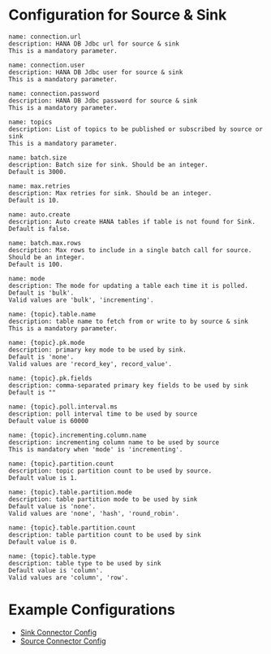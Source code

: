 Configuration for Source & Sink
===============================

```
name: connection.url
description: HANA DB Jdbc url for source & sink
This is a mandatory parameter.
```

```
name: connection.user
description: HANA DB Jdbc user for source & sink
This is a mandatory parameter.
```

```
name: connection.password
description: HANA DB Jdbc password for source & sink
This is a mandatory parameter.
```

```
name: topics
description: List of topics to be published or subscribed by source or sink
This is a mandatory parameter.
```

```
name: batch.size
description: Batch size for sink. Should be an integer.
Default is 3000.
```

```
name: max.retries
description: Max retries for sink. Should be an integer.
Default is 10.
```

```
name: auto.create
description: Auto create HANA tables if table is not found for Sink.
Default is false.
```

```
name: batch.max.rows
description: Max rows to include in a single batch call for source. Should be an integer.
Default is 100.
```

```
name: mode
description: The mode for updating a table each time it is polled.
Default is 'bulk'.
Valid values are 'bulk', 'incrementing'.
```

```
name: {topic}.table.name
description: table name to fetch from or write to by source & sink
This is a mandatory parameter.
```

```
name: {topic}.pk.mode
description: primary key mode to be used by sink.
Default is 'none'.
Valid values are 'record_key', record_value'.
```

```
name: {topic}.pk.fields
description: comma-separated primary key fields to be used by sink
Default is ""
```

```
name: {topic}.poll.interval.ms
description: poll interval time to be used by source
Default value is 60000
```

```
name: {topic}.incrementing.column.name
description: incrementing column name to be used by source
This is mandatory when 'mode' is 'incrementing'.
```

```
name: {topic}.partition.count
description: topic partition count to be used by source.
Default value is 1.
```

```
name: {topic}.table.partition.mode
description: table partition mode to be used by sink
Default value is 'none'.
Valid values are 'none', 'hash', 'round_robin'.
```

```
name: {topic}.table.partition.count
description: table partition count to be used by sink
Default value is 0.
```

```
name: {topic}.table.type
description: table type to be used by sink
Default value is 'column'.
Valid values are 'column', 'row'.
```

Example Configurations
======================

- [Sink Connector Config](https://github.wdf.sap.corp/i033085/kafka-connect-hana/blob/master/config/kafka-connect-hana-sink.properties)
- [Source Connector Config](https://github.wdf.sap.corp/i033085/kafka-connect-hana/blob/master/config/kafka-connect-hana-source.properties)